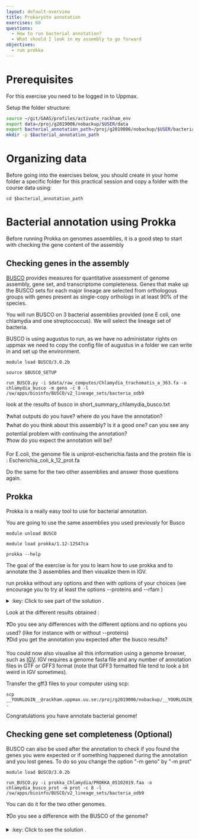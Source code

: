 ```yaml
---
layout: default-overview
title: Prokaryote annotation
exercises: 60
questions:
  - How to run bacterial annotation?
  - What should I look in my assembly to go forward
objectives:
  - run prokka
---
```

# Prerequisites
For this exercise you need to be logged in to Uppmax.

Setup the folder structure:

```bash
source ~/git/GAAS/profiles/activate_rackham_env
export data=/proj/g2019006/nobackup/$USER/data
export bacterial_annotation_path=/proj/g2019006/nobackup/$USER/bacterial_annotation
mkdir -p $bacterial_annotation_path
```


# Organizing data

Before going into the exercises below, you should create in your home folder a specific folder for this practical session and copy a folder with the course data using:  

```
cd $bacterial_annotation_path
```

# Bacterial annotation using Prokka

Before running Prokka on genomes assemblies, it is a good step to start with checking the gene content of the assembly

## Checking genes in the assembly

[BUSCO](https://busco.ezlab.org/) provides measures for quantitative assessment of genome assembly, gene set, and transcriptome completeness. Genes that make up the BUSCO sets for each major lineage are selected from orthologous groups with genes present as single-copy orthologs in at least 90% of the species.

You will run BUSCO on 3 bacterial assemblies provided (one E coli, one chlamydia and one streptococcus). We will select the lineage set of bacteria.

BUSCO is using augustus to run, as we have no administator rights on uppmax we need to copy the config file of augustus in a folder we can write in and set up the environment.

```
module load BUSCO/3.0.2b

source $BUSCO_SETUP

run_BUSCO.py -i $data/raw_computes/Chlamydia_trachomatis_a_363.fa -o chlamydia_busco -m geno -c 8 -l /sw/apps/bioinfo/BUSCO/v2_lineage_sets/bacteria_odb9
```
look at the results of busco in short_summary_chlamydia_busco.txt

:question:what outputs do you have? where do you have the annotation?
<br>:question:what do you think about this assembly? Is it a good one? can you see any potential problem with continuing the annotation?
<br>:question:how do you expect the annotation will be?

For E.coli, the genome file is uniprot-escherichia.fasta and the protein file is : Escherichia_coli_k_12_prot.fa


Do the same for the two other assemblies and answer those questions again.

## Prokka

Prokka is a really easy tool to use for bacterial annotation.

You are going to use the same assemblies you used previously for Busco

```
module unload BUSCO

module load prokka/1.12-12547ca

prokka --help
```
The goal of the exercise is for you to learn how to use prokka and to annotate the 3 assemblies and then visualize them in IGV.

run prokka without any options and then with options of your choices (we encourage you to try at least the options --proteins and --rfam )

<details>
<summary>:key: Click to see part of the solution .</summary>  

Running prokka with only the output option looks like this :
<code> prokka $data/raw_computes/Chlamydia_trachomatis_a_363.fa --outdir prokka_Chlamydia
</code>

Running prokka with --proteins and --rfam looks like this :

<code> prokka $data/raw_computes/Chlamydia_trachomatis_a_363.fa --proteins $data/raw_computes/uniprot-chlamydia.fasta --rfam --outdir prokka_Chlamydia_prot_rfam
</code>

You can try other options to see what you would need to modify in your own projects!

</details>


Look at the different results obtained :

:question:Do you see any differences with the different options and no options you used? (like for instance with or without --proteins)
<br>:question:Did you get the annotation you expected after the busco results?

You could now also visualise all this information using a genome browser, such as [IGV](http://software.broadinstitute.org/software/igv/).
IGV requires a genome fasta file and any number of annotation files in GTF or GFF3 format (note that GFF3 formatted file tend to look a bit weird in IGV sometimes).

Transfer the gff3 files to your computer using scp:    
```
scp __YOURLOGIN__@rackham.uppmax.uu.se:/proj/g2019006/nobackup/__YOURLOGIN__/bacterial_annotation/YOURFILE .
```

Congratulations you have annotate bacterial genome!

## Checking gene set completeness (Optional)

BUSCO can also be used after the annotation to check if you found the genes you were expected or if something happened during the annotation and you lost genes. To do so you change the option "-m geno" by "-m prot"

```
module load BUSCO/3.0.2b

run_BUSCO.py -i prokka_Chlamydia/PROKKA_05102019.faa -o chlamydia_busco_prot -m prot -c 8 -l /sw/apps/bioinfo/BUSCO/v2_lineage_sets/bacteria_odb9
```
You can do it for the two other genomes.

:question:Do you see a difference with the BUSCO of the genome?

<details>
<summary>:key: Click to see the solution .</summary>  
Often the BUSCO results for genes are slightly lower than the BUSCO results for the full genome, this is due to the fact that annotation method will always not predict everything.
It should not be too much of a difference either.
Sometimes but really rarely, the BUSCO after annotation will be better than the BUSCO assembly. It is due to the fact that BUSCO check the compleness in two different way. 

</details>
